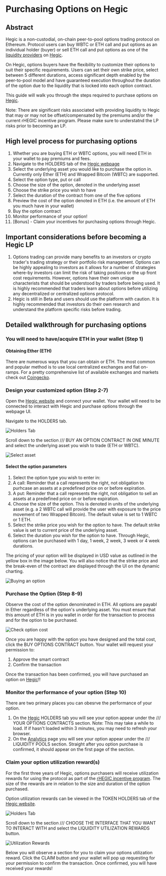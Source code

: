 # Purchasing Options on Hegic

## Abstract

Hegic is a non-custodial, on-chain peer-to-pool options trading protocol on Ethereum. Protocol users can buy WBTC or ETH call and put options as an individual holder (buyer) or sell ETH call and put options as one of the [liquidity providers](https://github.com/jmonteer/hegic-resources/blob/main/docs/Becoming_an_LP.md) on [Hegic](https://www.hegic.co). 

On Hegic, options buyers have the flexibility to customize their options to suit their specific requirements. Users can set their own strike price, select between 5 different durations, access significant depth enabled by the peer-to-pool model and have guaranteed execution throughout the duration of the option due to the liquidity that is locked into each option contract.

This guide will walk you through the steps required to purchase options on [Hegic](https://www.hegic.co/).

Note: There are significant risks associated with providing liquidity to Hegic that may or may not be offset/compensated by the premiums and/or the current rHEGIC incentive program. Please make sure to understatnd the LP risks prior to becoming an LP.

## High level process for purchasing options

1. Whether you are buying ETH or WBTC options, you will need ETH in your wallet to pay premiums and fees.
2. Navigate to the HOLDERS tab of the [Hegic webpage](https://www.hegic.co/)
3. Select the underlying asset you would like to purchase the option in. Currently only Ether (ETH) and Wrapped Bitcoin (WBTC) are supported.
4. Select the option type, put or call
5. Choose the size of the option, denoted in the underlying asset
6. Choose the strike price you wish to have
7. Select the duration of the contract from one of the five options
8. Preview the cost of the option denoted in ETH (i.e. the amount of ETH you much have in your wallet)
9. Buy the option contract
10. Monitor performance of your option!
11. [Bonus] - Claim your incentives for purchasing options through Hegic.

## Important considerations before becoming a Hegic LP

1. Options trading can provide many benefits to an investors or crypto trader's trading strategy or their portfolio risk management. Options can be highly appealing to investors as it allows for a number of strategies where-by investors can limit the risk of taking positions or the up front cost requirements. However, options have their own unique characterists that should be understood by traders before being used. It is highly recommended that traders learn about options before utilizing any decentralized or centralized options protocol.
2. Hegic is still in Beta and users should use the platform with caution. It is highly recommended that investors do their own research and understand the platform specific risks before trading.

## Detailed walkthrough for purchasing options

### You will need to have/acquire ETH in your wallet (Step 1)

#### Obtaining Ether (ETH)
There are numerous ways that you can obtain or ETH. The most common and popular method is to use local centralized exchanges and fiat on-ramps. For a pretty comprehensive list of available exchanges and markets check out [Coingecko](https://www.coingecko.com/en/coins/ethereum#markets).

### Design your customized option (Step 2-7)

Open the [Hegic website](https://www.hegic.co/) and connect your wallet. Your wallet will need to be connected to interact with Hegic and purchase options through the webpage UI.

Navigate to the HOLDERS tab.

![Holders Tab](https://i.imgur.com/HrVBk2A.jpg)

Scroll down to the section /// BUY AN OPTION CONTRACT IN ONE MINUTE and select the underlying asset you wish to trade (ETH or WBTC).

![Select asset](https://i.imgur.com/OOasA2c.jpeg)

#### Select the option parameters

1. Select the option type you wish to enter in:
  1. A call: Reminder that a call represents the right, not obligation to purhcase an assets at a predefined price on or before expiration. 
  1. A put: Reminder that a call represents the right, not obligation to sell an assets at a predefined price on or before expiration.
2. Choose the size of the option. This is denoted in units of the underlying asset (e.g. a 2 WBTC call will provide the user with exposure to the price movement of two Wrapped Bitcoin). The default value is set to 1 WBTC or 1 ETH.
3. Select the strike price you wish for the option to have. The default strike value is set to current price of the underlying asset.
4. Select the duration you wish for the option to have. Through Hegic, options can be purchased with 1 day, 1 week, 2 week, 3 week or 4 week durations.

The pricing of your option will be displayed in USD value as outlined in the yellow box in the image below. You will also notice that the strike price and the break-even of the contract are displayed through the UI on the dynamic charting.

![Buying an option](https://i.imgur.com/6nxQuxl.jpeg)

### Purchase the Option (Step 8-9)

Observe the cost of the option denominated in ETH. All options are payabl in Ether regardless of the option's underlying asset. You must ensure that this amount of ETH is in you wallet in order for the transaction to process and for the option to be purchased.

![Check option cost](https://i.imgur.com/W22mVtz.jpg)

Once you are happy with the option you have designed and the total cost, click the BUY OPTIONS CONTRACT button. Your wallet will request your permission to:
1. Approve the smart contract
2. Confirm the transaction

Once the transaction has been confirmed, you will have purchased an option on [Hegic](https://www.hegic.co/)!!

### Monitor the performance of your option (Step 10)

There are two primary places you can obesrve the performance of your option.
1. On the [Hegic](https://www.hegic.co/) HOLDERS tab you will see your option appear under the /// YOUR OPTIONS CONTRACTS section. Note: This may take a while to load. If if hasn't loaded within 3 minutes, you may need to refresh your browser. 
2. On the [Analytics](https://www.hegic.co/analytics) page you will see your option appear under the /// LIQUIDITY POOLS section. Straight after you option purchase is confirmed, it should appear on the first page of the section.

### Claim your option utilization reward(s)

For the first three years of Hegic, options purchasers will receive utilization rewards for using the protocol as part of the [rHEGIC incentive program](https://medium.com/hegic/hegic-rewards-distribution-continues-how-to-earn-phase-i-rewards-with-lock-ups-29545bf43a44). The size of the rewards are in relation to the size and duration of the option purchased. 

Option utilization rewards can be viewed in the TOKEN HOLDERS tab of the [Hegic website](https://www.hegic.co/).

![Holders Tab](https://i.imgur.com/cEaZnUd.jpeg)

Scroll down to the section /// CHOOSE THE INTERFACE THAT YOU WANT TO INTERACT WITH and select the LIQUIDITY UTILIZATION REWARDS button.

![Utilization Rewards](https://i.imgur.com/lLP6MPt.jpg)

Below you will observe a section for you to claim your options utilization reward. Click the CLAIM button and your wallet will pop up requesting for your permission to confirm the transaction. Once confirmed, you will have received your rewards!







